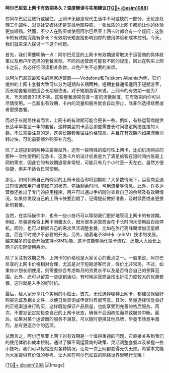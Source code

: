 **阿尔巴尼亚上网卡有效期多久？深度解读与实用建议[[TG💪+ @esim1088](https://t.me/s/esim1088)]**

在阿尔巴尼亚旅行或居住，上网卡无疑是现代生活中不可或缺的一部分。无论是处理工作邮件、浏览社交媒体还是查找地图导航，一张优质的上网卡都能让你的体验更加顺畅。然而，不少人在购买或使用阿尔巴尼亚上网卡时都会有一个疑问：这张卡的有效期究竟有多长？有效期长短直接影响到你的使用体验和成本控制。今天，我们就来深入探讨一下这个问题。

首先，我们需要明确一点：阿尔巴尼亚的上网卡有效期通常取决于运营商的具体政策以及用户所选择的套餐类型。不同的运营商可能有不同的规定，因此在购买上网卡之前，务必仔细阅读相关条款，以免产生不必要的麻烦。

以阿尔巴尼亚最知名的两家运营商——Vodafone和Telekom Albania为例，它们提供的上网卡套餐大致可以分为短期和长期两种。短期套餐通常适用于短期游客，而长期套餐则更适合长期居住者。对于短期游客来说，上网卡的有效期一般为7天、15天或者30天不等。这些套餐通常包含一定的流量额度，在有效期内你可以尽情使用。一旦超出有效期，卡内的流量和服务就会自动停止，除非你选择续费或者更换套餐。

而对于长期居住者而言，上网卡的有效期可能会更长一些。例如，有些运营商提供长达半年甚至一年的套餐，这种类型的卡适合那些需要长时间稳定网络连接的人群。不过需要注意的是，这类长期套餐往往价格较高，并且在有效期内如果流量消耗过快，可能需要额外购买补充包。

除了上述提到的两种主要类型外，还有一些特殊的临时性上网卡，比如机场购买的那种一次性使用的应急卡。这类卡片的设计初衷是为了满足旅客在短时间内急需上网的需求，因此它的有效期通常非常短，可能只有几个小时至一天左右。虽然方便快捷，但并不适合日常使用。

那么，如何判断自己所购买的上网卡是否即将到期呢？大多数情况下，运营商会通过短信通知用户当前账户的状态，包括剩余时间、可用流量等信息。此外，许多运营商还推出了专门的应用程序，用户可以通过手机随时查看自己的余额及有效期情况。如果你发现自己的上网卡快要到期了，记得提前做好准备，及时续费或者更换新的套餐。

当然，在实际操作中，也有一些小技巧可以帮助我们更好地管理上网卡的有效期。例如，尽量避免将上网卡闲置太久，因为很多运营商会在卡长时间未使用后自动停机。同时，也可以根据自己的需求灵活调整套餐，比如在旅行高峰期增加流量额度，而在平时减少不必要的开支。另外，随着电子SIM卡（eSIM）技术的发展，越来越多的设备开始支持eSIM功能，这不仅能够简化换卡流程，还能大大延长上网卡的实际使用寿命。

除了关注有效期之外，上网卡的价格也是大家关心的重点之一。一般来说，阿尔巴尼亚的上网卡价格相对合理，尤其是对于短期游客而言，性价比非常高。不过，如果你计划长期使用，则需要综合考虑每月的资费水平以及是否符合自己的预算范围。此外，还可以留意一些促销活动，有时候运营商会推出折扣力度较大的优惠套餐，这时就是入手的好时机。

最后，给大家分享几个实用的小贴士。首先，无论选择哪种上网卡，都建议保留好购买凭证及相关文件，以便日后查询或申诉时有据可查。其次，尽量选择信誉良好的正规渠道进行购买，这样既能保证产品质量，也能享受到完善的售后服务。再次，不要忘记定期检查自己的上网卡状态，确保不会因疏忽而导致服务中断。最后，如果对某个运营商的服务不满意，可以随时更换其他品牌，毕竟市场竞争激烈，总有更适合你的选项。

总而言之，阿尔巴尼亚上网卡的有效期是一个值得重视的问题，它直接关系到我们的使用体验和成本控制。通过了解不同运营商的政策、灵活调整套餐以及掌握一些小技巧，我们可以轻松应对各种情况，让每一次上网都变得无忧无虑。希望本文能为大家提供有价值的参考，让大家在阿尔巴尼亚的网络世界里畅行无阻！

[[TG💪+ @esim1088](https://t.me/s/esim1088) ![Image](https://i.postimg.cc/4NQfJmqS/Snipaste-2025-05-13-00-14-12.png)]